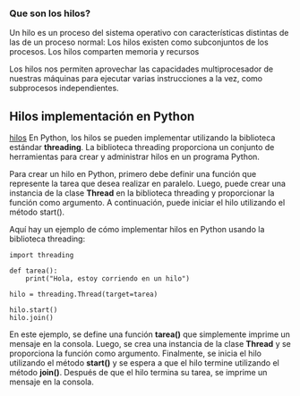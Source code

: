 
 
 ### Que son los hilos?

Un hilo es un proceso del sistema operativo con características distintas de las de un proceso normal: Los hilos existen como subconjuntos de los procesos. Los hilos comparten memoria y recursos


Los hilos nos permiten aprovechar las capacidades multiprocesador de nuestras máquinas para ejecutar varias instrucciones a la vez, como subprocesos independientes.


## Hilos implementación en Python

 [hilos](https://i.imgur.com/Mb5ZYbT.jpg)
En Python, los hilos se pueden implementar utilizando la biblioteca estándar **threading**. La biblioteca threading proporciona un conjunto de herramientas para crear y administrar hilos en un programa Python.

Para crear un hilo en Python, primero debe definir una función que represente la tarea que desea realizar en paralelo. Luego, puede crear una instancia de la clase **Thread** en la biblioteca threading y proporcionar la función como argumento. A continuación, puede iniciar el hilo utilizando el método start().

Aquí hay un ejemplo de cómo implementar hilos en Python usando la biblioteca threading:

````
import threading

def tarea():
    print("Hola, estoy corriendo en un hilo")

hilo = threading.Thread(target=tarea)

hilo.start()
hilo.join()

````

En este ejemplo, se define una función **tarea()** que simplemente imprime un mensaje en la consola. Luego, se crea una instancia de la clase **Thread** y se proporciona la función como argumento. Finalmente, se inicia el hilo utilizando el método **start()** y se espera a que el hilo termine utilizando el método **join()**. Después de que el hilo termina su tarea, se imprime un mensaje en la consola.

